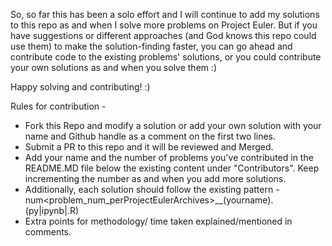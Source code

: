 So, so far this has been a solo effort and I will continue to add my solutions to this repo as and when I solve more problems on Project Euler. But if you have suggestions or different approaches (and God knows this repo could use them) to make the solution-finding faster, you can go ahead and contribute code to the existing problems' solutions, or you could contribute your own solutions as and when you solve them :)

Happy solving and contributing! :)

Rules for contribution - 

 - Fork this Repo and modify a solution or add your own solution with your name and Github handle as a comment on the first two lines.
 - Submit a PR to this repo and it will be reviewed and Merged.
 - Add your name and the number of problems you've contributed in the README.MD file below the existing content under "Contributors". Keep incrementing the number as and when you add more solutions. 
 - Additionally, each solution should follow the existing pattern - num<problem_num_perProjectEulerArchives>__(yourname).(py|ipynb|.R)
 - Extra points for methodology/ time taken explained/mentioned in comments.
 

